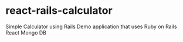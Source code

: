 # react-rails-calculator
Simple Calculator using Rails
Demo application that uses
Ruby on Rails
React
Mongo DB
